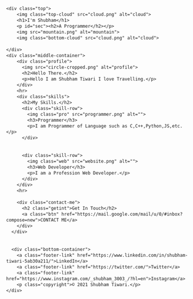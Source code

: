 <!DOCTYPE html>
<html lang="en">
<head>
    <meta charset="UTF-8">
    <meta http-equiv="X-UA-Compatible" content="IE=edge">
    <meta name="viewport" content="width=device-width, initial-scale=1.0">
    <title>Shubham Tiwari</title>
    <link rel="stylesheet" href="styles.css">
    <link rel="icon" href="favicon.ico">
    <link href="https://fonts.googleapis.com/css2?family=Merienda&family=Merriweather:wght@300&family=Montserrat:wght@100&family=Qahiri&family=Rock+Salt&family=Sacramento&display=swap" rel="stylesheet">
</head>
<body>
    
    <div class="top">
        <img class="top-cloud" src="cloud.png" alt="cloud"> 
        <h1>I'm Shubham</h1>
        <p id="sec"><h2>A Programmer</h2></p>
        <img src="mountain.png" alt="mountain">
        <img class="bottom-cloud" src="cloud.png" alt="cloud"> 
        
    </div>
    <div class="middle-container">
        <div class="profile">
          <img src="circle-cropped.png" alt="profile">
          <h2>Hello There.</h2>
          <p>Hello I am Shubham Tiwari I love Travelling.</p>
        </div>
        <hr>
        <div class="skills">
          <h2>My Skills.</h2>
          <div class="skill-row">
            <img class="pro" src="programmer.png" alt="">
            <h3>Programmer</h3>
            <p>I am Programmer of Language such as C,C++,Python,JS,etc.</p>
          </div>
          
        
          <div class="skill-row">
            <img class="web" src="website.png" alt="">
            <h3>Web Developer</h3>
            <p>I am a Profession Web Developer.</p>
          </div>
        </div>
        <hr>
        
        <div class="contact-me">
          <h2 class="getint">Get In Touch</h2>
          <a class="btn" href="https://mail.google.com/mail/u/0/#inbox?compose=new">CONTACT ME</a>
        </div>
      </div>
      
      
      <div class="bottom-container">
        <a class="footer-link" href="https://www.linkedin.com/in/shubham-tiwari-5ab30a211/">LinkedIn</a>
        <a class="footer-link" href="https://twitter.com/">Twitter</a>
        <a class="footer-link" href="https://www.instagram.com/_shubham_3003_/?hl=en">Instagram</a>
        <p class="copyright">© 2021 Shubham Tiwari.</p>
    </div>
     
      
    
</body>
</html>
